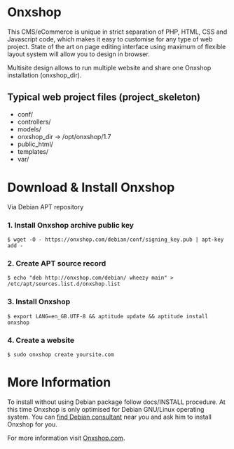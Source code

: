Onxshop
=======
This CMS/eCommerce is unique in strict separation of PHP, HTML, CSS and Javascript code, which makes it easy to customise for any type of web project. State of the art on page editing interface using maximum of flexible layout system will allow you to design in browser.

Multisite design allows to run multiple website and share one Onxshop installation (onxshop_dir).

Typical web project files (project_skeleton)
--------------------------------------------
* conf/
* controllers/
* models/
* onxshop_dir -> /opt/onxshop/1.7
* public_html/
* templates/
* var/

Download & Install Onxshop
==========================

Via Debian APT repository

### 1. Install Onxshop archive public key
`$ wget -O - https://onxshop.com/debian/conf/signing_key.pub | apt-key add -`

### 2. Create APT source record
`$ echo "deb http://onxshop.com/debian/ wheezy main" > /etc/apt/sources.list.d/onxshop.list`

### 3. Install Onxshop
`$ export LANG=en_GB.UTF-8 && aptitude update && aptitude install onxshop`

### 4. Create a website
`$ sudo onxshop create yoursite.com`

More Information
================

To install without using Debian package follow docs/INSTALL procedure. At this time Onxshop is only optimised for Debian GNU/Linux operating system. You can [find Debian consultant](http://www.debian.org/consultants) near you and ask him to install Onxshop for you.

For more information visit [Onxshop.com](http://onxshop.com/).
